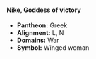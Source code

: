 #### Nike, Goddess of victory
- **Pantheon:** Greek
- **Alignment:** L, N
- **Domains:** War
- **Symbol:** Winged woman